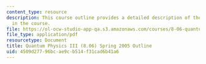 ```yaml
---
content_type: resource
description: This course outline provides a detailed description of the topics covered
  in the course.
file: https://ol-ocw-studio-app-qa.s3.amazonaws.com/courses/8-06-quantum-physics-iii-spring-2005/4509d27796bcae9cb514f31cad6b41a6_calendar.pdf
file_type: application/pdf
resourcetype: Document
title: Quantum Physics III (8.06) Spring 2005 Outline
uid: 4509d277-96bc-ae9c-b514-f31cad6b41a6
---
```

